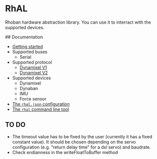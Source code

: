 # RhAL

Rhoban hardware abstraction library. You can use it to interract
with the supported devices.

## Documentation

* [Getting started](/Docs/getting_started.md)
* Supported buses
    * Serial
* Supported protocol
    * [Dynamixel V1](/Docs/dynamixel_v1.md)
    * [Dynamixel V2](/Docs/dynamixel_v2.md)
* Supported devices
    * Dynamixel
    * Dynaban
    * IMU
    * Force sensor
* [The `rhal.json` configuration](/Docs/configuration.md)
* [The `rhal` command line tool](/Docs/command_line.md)

## TO DO
- The timeout value has to be fixed by the user (currently it has a fixed constant value). It should be chosen depending on the servo configuration (e.g. "return delay time" for a dxl servo) and baudrate.
- Check endianness in the writeFloatToBuffer method
